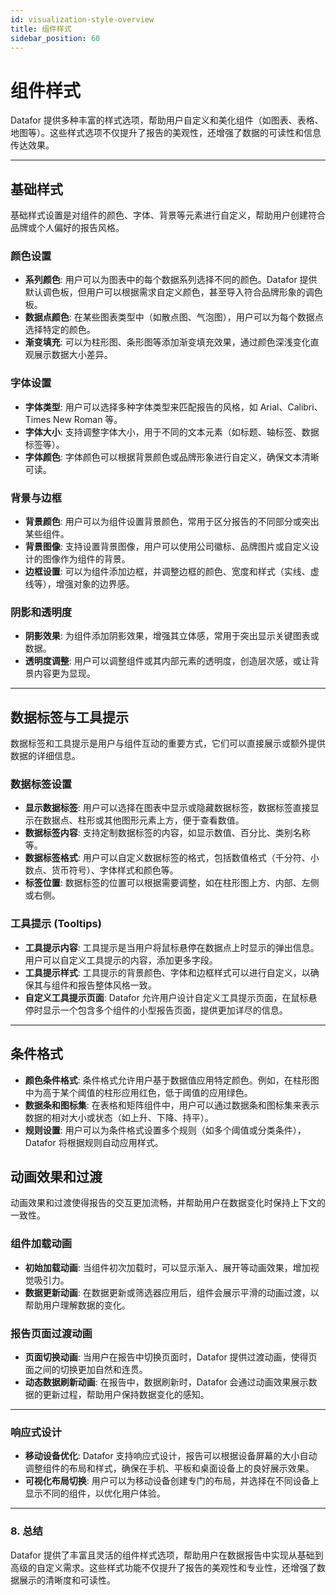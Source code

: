 ```yaml
---
id: visualization-style-overview
title: 组件样式
sidebar_position: 60
---
```


# 组件样式

Datafor 提供多种丰富的样式选项，帮助用户自定义和美化组件（如图表、表格、地图等）。这些样式选项不仅提升了报告的美观性，还增强了数据的可读性和信息传达效果。

------

## **基础样式**

基础样式设置是对组件的颜色、字体、背景等元素进行自定义，帮助用户创建符合品牌或个人偏好的报告风格。

### 颜色设置

- **系列颜色**: 用户可以为图表中的每个数据系列选择不同的颜色。Datafor 提供默认调色板，但用户可以根据需求自定义颜色，甚至导入符合品牌形象的调色板。
- **数据点颜色**: 在某些图表类型中（如散点图、气泡图），用户可以为每个数据点选择特定的颜色。
- **渐变填充**: 可以为柱形图、条形图等添加渐变填充效果，通过颜色深浅变化直观展示数据大小差异。

### 字体设置

- **字体类型**: 用户可以选择多种字体类型来匹配报告的风格，如 Arial、Calibri、Times New Roman 等。
- **字体大小**: 支持调整字体大小，用于不同的文本元素（如标题、轴标签、数据标签等）。
- **字体颜色**: 字体颜色可以根据背景颜色或品牌形象进行自定义，确保文本清晰可读。

### 背景与边框

- **背景颜色**: 用户可以为组件设置背景颜色，常用于区分报告的不同部分或突出某些组件。
- **背景图像**: 支持设置背景图像，用户可以使用公司徽标、品牌图片或自定义设计的图像作为组件的背景。
- **边框设置**: 可以为组件添加边框，并调整边框的颜色、宽度和样式（实线、虚线等），增强对象的边界感。

### 阴影和透明度

- **阴影效果**: 为组件添加阴影效果，增强其立体感，常用于突出显示关键图表或数据。
- **透明度调整**: 用户可以调整组件或其内部元素的透明度，创造层次感，或让背景内容更为显现。

------

## **数据标签与工具提示**

数据标签和工具提示是用户与组件互动的重要方式，它们可以直接展示或额外提供数据的详细信息。

### 数据标签设置

- **显示数据标签**: 用户可以选择在图表中显示或隐藏数据标签，数据标签直接显示在数据点、柱形或其他图形元素上方，便于查看数值。
- **数据标签内容**: 支持定制数据标签的内容，如显示数值、百分比、类别名称等。
- **数据标签格式**: 用户可以自定义数据标签的格式，包括数值格式（千分符、小数点、货币符号）、字体样式和颜色等。
- **标签位置**: 数据标签的位置可以根据需要调整，如在柱形图上方、内部、左侧或右侧。

### 工具提示 (Tooltips)

- **工具提示内容**: 工具提示是当用户将鼠标悬停在数据点上时显示的弹出信息。用户可以自定义工具提示的内容，添加更多字段。
- **工具提示样式**: 工具提示的背景颜色、字体和边框样式可以进行自定义，以确保其与组件和报告整体风格一致。
- **自定义工具提示页面**: Datafor 允许用户设计自定义工具提示页面，在鼠标悬停时显示一个包含多个组件的小型报告页面，提供更加详尽的信息。

------

## **条件格式**

- **颜色条件格式**: 条件格式允许用户基于数据值应用特定颜色。例如，在柱形图中为高于某个阈值的柱形应用红色，低于阈值的应用绿色。
- **数据条和图标集**: 在表格和矩阵组件中，用户可以通过数据条和图标集来表示数据的相对大小或状态（如上升、下降、持平）。
- **规则设置**: 用户可以为条件格式设置多个规则（如多个阈值或分类条件），Datafor 将根据规则自动应用样式。

## **动画效果和过渡**

动画效果和过渡使得报告的交互更加流畅，并帮助用户在数据变化时保持上下文的一致性。

### 组件加载动画

- **初始加载动画**: 当组件初次加载时，可以显示渐入、展开等动画效果，增加视觉吸引力。
- **数据更新动画**: 在数据更新或筛选器应用后，组件会展示平滑的动画过渡，以帮助用户理解数据的变化。

### 报告页面过渡动画

- **页面切换动画**: 当用户在报告中切换页面时，Datafor 提供过渡动画，使得页面之间的切换更加自然和连贯。
- **动态数据刷新动画**: 在报告中，数据刷新时，Datafor 会通过动画效果展示数据的更新过程，帮助用户保持数据变化的感知。


------

### **响应式设计**

- **移动设备优化**: Datafor 支持响应式设计，报告可以根据设备屏幕的大小自动调整组件的布局和样式，确保在手机、平板和桌面设备上的良好展示效果。
- **可视化布局切换**: 用户可以为移动设备创建专门的布局，并选择在不同设备上显示不同的组件，以优化用户体验。

------

### 8. **总结**

Datafor 提供了丰富且灵活的组件样式选项，帮助用户在数据报告中实现从基础到高级的自定义需求。这些样式功能不仅提升了报告的美观性和专业性，还增强了数据展示的清晰度和可读性。